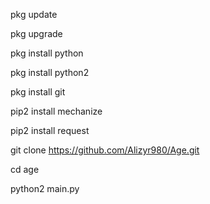 pkg update

pkg upgrade

pkg install python

pkg install python2

pkg install git

pip2 install mechanize

pip2 install request 

git clone https://github.com/Alizyr980/Age.git

cd age

python2 main.py
